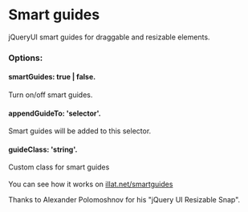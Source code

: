 # Smart guides
jQueryUI smart guides for draggable and resizable elements.

<h3>Options:</h3>

<h4>smartGuides: true | false.</h4>
Turn on/off smart guides.

<h4>appendGuideTo: 'selector'.</h4> 
Smart guides will be added to this selector.

<h4>guideClass: 'string'.</h4> 
Custom class for smart guides
<br />
<br />
You can see how it works on <a href="illat.net">illat.net/smartguides</a>

Thanks to Alexander Polomoshnov for his "jQuery UI Resizable Snap".
